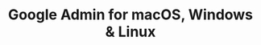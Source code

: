 ---
name: Google Admin
url: 'https://admin.google.com'
category: Business
title: 'Google Admin for macOS, Windows & Linux'
key: google-admin

---